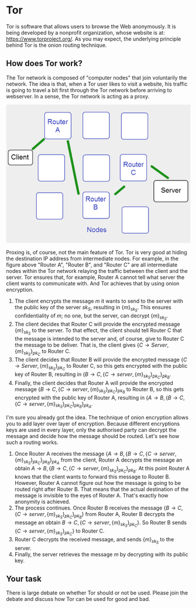 # Tor

Tor is software that allows users to browse the Web anonymously. It is being developed by a nonprofit organization, whose website is at: https://www.torproject.org/. As you may expect, the underlying principle behind Tor is the onion routing technique. 


## How does Tor work?

The Tor network is composed of "computer nodes" that 
join voluntarily the network. The idea is that, when a Tor user likes to visit a website, his traffic is going to travel a bit first through the Tor network before arriving to webserver. In a sense, the Tor network is acting as a proxy. 

![GitHub Logo](./images/tor-routing.png)
<!---
(source: https://www.digitaltrends.com/computing/a-beginners-guide-to-tor-how-to-navigate-through-the-underground-internet/)
-->

Proxing is, of course, not the main feature of Tor. Tor is very good at hiding the destination IP address from intermediate nodes. For example, in the figure above "Router A", "Router B", and "Router C" are all intermediate nodes within the Tor network relaying the traffic between the client and the server. Tor ensures that, for example, Router A cannot tell what server the client wants to communicate with. And Tor achieves that by using onion encryption. 

1. The client encrypts the message $m$ it wants to send to the server with the public key of the server $sk_S$, resulting in $\{m\}_{sk_S}$. This ensures confidentiality of $m$; no one, but the server, can decrypt $\{m\}_{sk_S}$.
2. The client decides that Router C will provide the encrypted message $\{m\}_{sk_S}$ to the server. To that effect, the client should tell Router C that the message is intended to the server and, of course, give to Router C the message to be deliver. That is, the client gives $\{C \rightarrow Server, \{m\}_{sk_S}\}_{pk_C}$ to Router C. 
3. The client decides that Router B will provide the encrypted message $\{C \rightarrow Server, \{m\}_{sk_S}\}_{pk_C}$ to Router C, so this gets encrypted with the public key of Router B, resulting in $\{B \rightarrow C, \{C \rightarrow server, \{m\}_{sk_S}\}_{pk_C}\}_{pk_B}$.
4. Finally, the client decides that Router A will provide the encrypted message $\{B \rightarrow C, \{C \rightarrow server, \{m\}_{sk_S}\}_{pk_C}\}_{pk_B}$ to Router B, so this gets encrypted with the public key of Router A, resulting in $\{A \rightarrow B, \{B \rightarrow C, \{C \rightarrow server, \{m\}_{sk_S}\}_{pk_C}\}_{pk_B}\}_{pk_A}$.

I'm sure you already got the idea. The technique of onion encryption allows you to add layer over layer of encryption. Because different encryptions keys are used in every layer, only the authorised party can decrypt the message and decide how the message should be routed. Let's see how such a routing works. 

1. Once Router A receives the message $\{A \rightarrow B, \{B \rightarrow C, \{C \rightarrow server, \{m\}_{sk_S}\}_{pk_C}\}_{pk_B}\}_{pk_A}$ from the client, Router A decrypts the message an obtain $A \rightarrow B, \{B \rightarrow C, \{C \rightarrow server, \{m\}_{sk_S}\}_{pk_C}\}_{pk_B}$. At this point Router A knows that the client wants to forward this message to Router B. However, Router A cannot figure out how the message is going to be routed right after Router B. That means that the actual destination of the message is invisible to the eyes of Router A. That's exactly how anonymity is achieved. 
2. The process continues. Once Router B receives the message $\{B \rightarrow C, \{C \rightarrow server, \{m\}_{sk_S}\}_{pk_C}\}_{pk_B}\}$ from Router A, Router B decrypts the message an obtain $B \rightarrow C, \{C \rightarrow server, \{m\}_{sk_S}\}_{pk_C}\}$. So Router B sends $\{C \rightarrow server, \{m\}_{sk_S}\}_{pk_C}\}$ to Router C. 
3. Router C decrypts the received message, and sends $\{m\}_{sk_S}$ to the server. 
4. Finally, the server retrieves the message $m$ by decrypting with its public key. 


## Your task

There is large debate on whether Tor should or not be used. Please join the debate and discuss how Tor can be used for good and bad. 